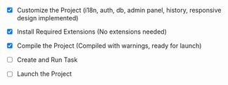 - [x] Customize the Project (i18n, auth, db, admin panel, history, responsive design implemented)

- [x] Install Required Extensions (No extensions needed)

- [x] Compile the Project (Compiled with warnings, ready for launch)

- [ ] Create and Run Task

- [ ] Launch the Project